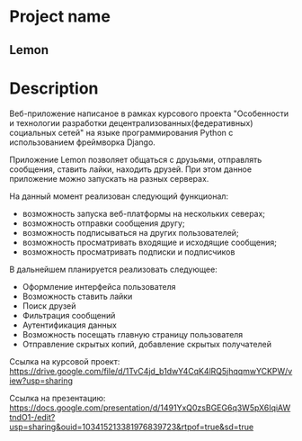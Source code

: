 # Project name
## Lemon
# Description
Веб-приложение написаное в рамках курсового проекта "Особенности и технологии разработки децентрализованных(федеративных) социальных сетей" на языке программирования Python с использованием фреймворка Django.

Приложение Lemon позволяет общаться с друзьями, отправлять сообщения, ставить лайки, находить друзей. При этом данное приложение можно запускать на разных серверах.

На данный момент реализован следующий функционал:
- возможность запуска веб-платформы на нескольких северах;
- возможность отправки сообщения другу;
- возможность подписываться на других пользователей;
- возможность просматривать входящие и исходящие сообщения;
- возможность просматривать подписки и подписчиков

В дальнейшем планируется реализовать следующее:
- Оформление интерфейса пользователя
- Возможность ставить лайки
- Поиск друзей
- Фильтрация сообщений
- Аутентификация данных
- Возможность посещать главную страницу пользователя
- Отправление скрытых копий, добавление скрытых получателей

Ссылка на курсовой проект: https://drive.google.com/file/d/1TvC4jd_b1dwY4CqK4lRQ5jhqqmwYCKPW/view?usp=sharing

Ссылка на презентацию: https://docs.google.com/presentation/d/1491YxQ0zsBGEG6q3W5pX6IqiAWtndO1-/edit?usp=sharing&ouid=103415213381976839723&rtpof=true&sd=true
